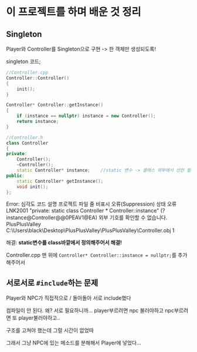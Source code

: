 # 이 프로젝트를 하며 배운 것 정리

## Singleton

Player와 Controller를 Singleton으로 구현 -> 한 객체만 생성되도록!

singleton 코드; 
 
```cpp
//Controller.cpp
Controller::Controller()
{
	init();
}

Controller* Controller::getInstance()
{
	if (instance == nullptr) instance = new Controller();
	return instance;
}
```

```cpp
//Controller.h
class Controller
{
private:
	Controller();
	~Controller();
	static Controller* instance;	//static 변수 -> 클래스 외부에서 선언 필요!
public:
	static Controller* getInstance();
	void init();
};
```

Error: 
심각도	코드	설명	프로젝트	파일	줄	비표시 오류(Suppression) 상태
오류	LNK2001	"private: static class Controller * Controller::instance" (?instance@Controller@@0PEAV1@EA) 외부 기호를 확인할 수 없습니다.	PlusPlusValley	C:\Users\black\Desktop\PlusPlusValley\PlusPlusValley\Controller.obj	1	

해결: **static변수를 class바깥에서 정의해주어서 해결!**

Controller.cpp 맨 위에 `Controller* Controller::instance = nullptr;`를 추가해주어서 




## 서로서로 `#include`하는 문제

Player와 NPC가 직접적으로 / 돌아돌아 서로 include했다

컴파일이 안 된다. 왜? 서로 필요하니까... player부르려면 npc 불러야하고 npc부르려면 또 player불러야하고..

구조를 고쳐야 했는데 그럴 시간이 없었따

그래서 그냥 NPC에 있는 메소드를 분해해서 Player에 넣었다...

